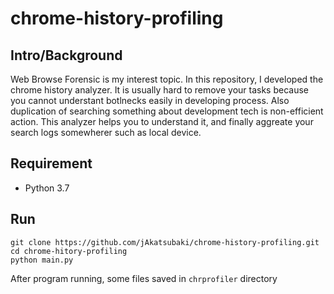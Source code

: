 # chrome-history-profiling

## Intro/Background

Web Browse Forensic is my interest topic. In this repository, I developed the chrome history analyzer.
It is usually hard to remove your tasks because you cannot understant botlnecks easily in developing process.
Also duplication of searching something about development tech is non-efficient action.
This analyzer helps you to understand it, and finally aggreate your search logs somewherer such as local device.

## Requirement

- Python 3.7

## Run

```
git clone https://github.com/jAkatsubaki/chrome-history-profiling.git
cd chrome-hitory-profiling
python main.py
```

After program running, some files saved in `chrprofiler` directory
